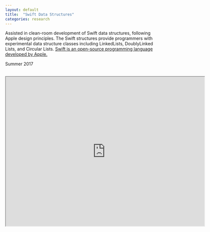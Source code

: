 ```yaml
---
layout: default
title:  "Swift Data Structures"
categories: research
---
```


Assisted in clean-room development of Swift data structures, following Apple design principles. The Swift structures provide programmers with experimental data structure classes including LinkedLists, DoublyLinked Lists, and Circular Lists.
[Swift is an open-source programming language developed by Apple.](https://developer.apple.com/swift/) 

Summer 2017
<br/>
<br/>

<iframe src="https://drive.google.com/file/d/0B7OT99mJkKm-RVVzTHNUNUVuNGs/preview" width="640" height="480"></iframe>
